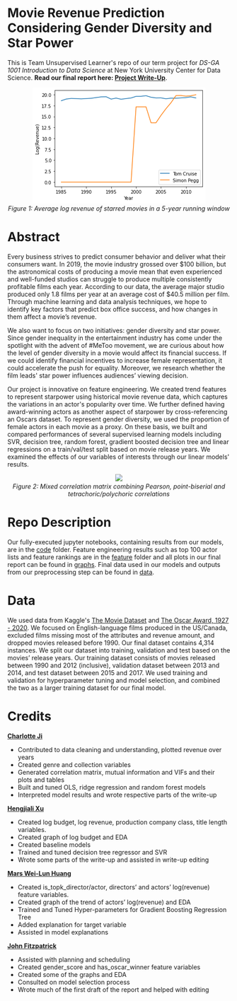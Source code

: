 # Movie Revenue Prediction Considering Gender Diversity and Star Power
This is Team Unsupervised Learner's repo of our term project for *DS-GA 1001 Introduction to Data Science* at New York University Center for Data Science. **Read our final report here: [Project Write-Up](https://github.com/mginabluebox/movie_revenue_prediction/blob/master/Project%20Write-Up.pdf)**. 

<p align="center">
  <img src="https://github.com/mginabluebox/movie_revenue_prediction/blob/master/graphs/actor_log_revenue_over_years.png"><br>
  <i>Figure 1: Average log revenue of starred movies in a 5-year running window</i>
</p>

# Abstract
Every business strives to predict consumer behavior and deliver what their consumers want. In 2019, the movie industry grossed over $100 billion, but the astronomical costs of producing a movie mean that even experienced and well-funded studios can struggle to produce multiple consistently profitable films each year. According to our data, the average major studio produced only 1.8 films per year at an average cost of $40.5 million per film. Through machine learning and data analysis techniques, we hope to identify key factors that predict box office success, and how changes in them affect a movie’s revenue. 

We also want to focus on two initiatives: gender diversity and star power. Since gender inequality in the entertainment industry has come under the spotlight with the advent of #MeToo movement, we are curious about how the level of gender diversity in a movie would affect its financial success. If we could identify financial incentives to increase female representation, it could accelerate the push for equality. Moreover, we research whether the film leads' star power influences audiences’ viewing decision.

Our project is innovative on feature engineering. We created trend features to represent starpower using historical movie revenue data, which captures the variations in an actor's popularity over time. We further defined having award-winning actors as another aspect of starpower by cross-referencing an Oscars dataset. To represent gender diversity, we used the proportion of female actors in each movie as a proxy. On these basis, we built and compared performances of several supervised learning models including SVR, decision tree, random forest, gradient boosted decision tree and linear regressions on a train/val/test split based on movie release years. We examined the effects of our variables of interests through our linear models' results. 

<p align="center">
  <img src="https://github.com/mginabluebox/movie_revenue_prediction/blob/master/graphs/mixed_correlation_matrix.png"><br>
  <i>Figure 2: Mixed correlation matrix combining Pearson, point-biserial and tetrachoric/polychoric correlations</i>
</p>

# Repo Description 
Our fully-executed jupyter notebooks, containing results from our models, are in the [code](https://github.com/mginabluebox/movie_revenue_prediction/tree/master/code) folder. Feature engineering results such as top 100 actor lists and feature rankings are in the [feature](https://github.com/mginabluebox/movie_revenue_prediction/tree/master/feature) folder and all plots in our final report can be found in [graphs](https://github.com/mginabluebox/movie_revenue_prediction/tree/master/graphs). Final data used in our models and outputs from our preprocessing step can be found in [data](https://github.com/mginabluebox/movie_revenue_prediction/tree/master/data).

# Data
We used data from Kaggle's [The Movie Dataset](https://www.kaggle.com/rounakbanik/the-movies-dataset) and [The Oscar Award, 1927 - 2020](https://www.kaggle.com/unanimad/the-oscar-award). We focused on English-language films produced in the US/Canada, excluded films missing most of the attributes and revenue amount, and dropped movies released before 1990. Our final dataset contains 4,314 instances. We split our dataset into training, validation and test based on the movies’ release years. Our training dataset consists of movies released between 1990 and 2012 (inclusive), validation dataset between 2013 and 2014, and test dataset between 2015 and 2017. We used training and validation for hyperparameter tuning and model selection, and combined the two as a larger training dataset for our final model. 

# Credits
[**Charlotte Ji**](https://www.github.com/mginabluebox)
- Contributed to data cleaning and understanding, plotted revenue over years
- Created genre and collection variables 
- Generated correlation matrix, mutual information and VIFs and their plots and tables
- Built and tuned OLS, ridge regression and random forest models 
- Interpreted model results and wrote respective parts of the write-up 

[**Hengjiali Xu**](https://www.github.com/HengjialiXu)
- Created log budget, log revenue, production company class, title length variables.
- Created graph of log budget and EDA
- Created baseline models
- Trained and tuned decision tree regressor and SVR 
- Wrote some parts of the write-up and assisted in write-up editing

[**Mars Wei-Lun Huang**](https://github.com/ntu519198)
- Created is_topk_director/actor, directors’ and actors’ log(revenue) feature variables.
- Created graph of the trend of actors’ log(revenue) and EDA
- Trained and Tuned Hyper-parameters for Gradient Boosting Regression Tree
- Added explanation for target variable
- Assisted in model explanations

[**John Fitzpatrick**](https://github.com/john-fitz)
- Assisted with planning and scheduling
- Created gender_score and has_oscar_winner feature variables
- Created some of the graphs and EDA
- Consulted on model selection process
- Wrote much of the first draft of the report and helped with editing
